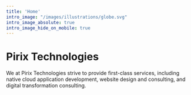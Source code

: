 ```yaml
---
title: 'Home'
intro_image: "/images/illustrations/globe.svg"
intro_image_absolute: true
intro_image_hide_on_mobile: true
---
```


# Pirix Technologies

We at Pirix Technologies strive to provide first-class services, including native cloud application development, website design and consulting, and digital transformation consulting.

<!-- embed the video to show looping globe -->
<!-- ![](/videos/globe.mp4) -->